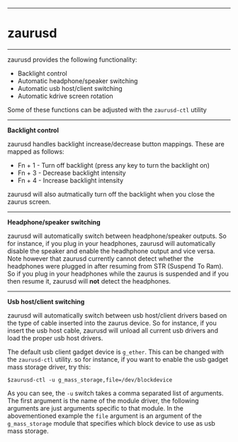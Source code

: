 
---

# zaurusd #

---

zaurusd provides the following functionality:

  * Backlight control
  * Automatic headphone/speaker switching
  * Automatic usb host/client switching
  * Automatic kdrive screen rotation

Some of these functions can be adjusted with the `zaurusd-ctl` utility

---

**Backlight control**

zaurusd handles backlight increase/decrease button mappings. These are mapped as follows:

  * Fn + 1 - Turn off backlight (press any key to turn the backlight on)
  * Fn + 3 - Decrease backlight intensity
  * Fn + 4 - Increase backlight intensity

zaurusd will also autmatically turn off the backlight when you close the zaurus screen.

---

**Headphone/speaker switching**

zaurusd will automatically switch between headphone/speaker outputs. So for instance, if you plug in your headphones, zaurusd will automatically disable the speaker and enable the headhphone output and vice versa. Note however that zaurusd currently cannot detect whether the headphones were plugged in after resuming from STR (Suspend To Ram). So if you plug in your headphones while the zaurus is suspended and if you then resume it, zaurusd will **not** detect the headphones.

---

**Usb host/client switching**

zaurusd will automatically switch between usb host/client drivers based on the type of cable inserted into the zaurus device. So for instance, if you insert the usb host cable, zaurusd will unload all current usb drivers and load the proper usb host drivers.

The default usb client gadget device is `g_ether`. This can be changed with the `zaurusd-ctl` utility. so for instance, if you want to enable the usb gadget mass storage driver, try this:

`$zaurusd-ctl -u g_mass_storage,file=/dev/blockdevice`

As you can see, the `-u` switch takes a comma separated list of arguments. The first argument is the name of the module driver, the following arguments are just arguments specific to that module. In the abovementioned example the `file` argument is an argument of the `g_mass_storage` module that specifies which block device to use as usb mass storage.